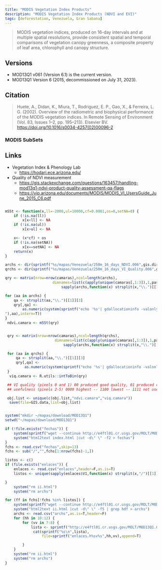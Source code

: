 ```yaml
---
title: "MODIS Vegetation Index Products"
description: "MODIS Vegetation Index Products (NDVI and EVI)"
tags: [deforestation, Venezuela, Gran Sabana]
---
```


> MODIS vegetation indices, produced on 16-day intervals and at multiple spatial resolutions, provide consistent spatial and temporal comparisons of vegetation canopy greenness, a composite property of leaf area, chlorophyll and canopy structure.

## Versions

- MOD13Q1 v061 (Version 6.1) is the current version.
- MOD13Q1 Version 6 (2015, decommissioned on July 31, 2023). 

## Citation

> Huete, A., Didan, K., Miura, T., Rodriguez, E. P., Gao, X., & Ferreira, L. G. (2002). Overview of the radiometric and biophysical performance of the MODIS vegetation indices. In Remote Sensing of Environment (Vol. 83, Issues 1–2, pp. 195–213). Elsevier BV. https://doi.org/10.1016/s0034-4257(02)00096-2 

### MODIS SubSets

 ## Links 
 - Vegetation Index & Phenology Lab
    - https://hodari.ece.arizona.edu/
 - Quality of NDVI measurement
    - https://gis.stackexchange.com/questions/163457/handling-mod13q1-ndvi-product-quality-assessment-qa-flags
    - https://vip.arizona.edu/documents/MODIS/MODIS_VI_UsersGuide_June_2015_C6.pdf

```r

mSSt <- function(x,ll=-2000,ul=10000,cf=0.0001,os=0,setNA=0) {
    if (!is.na(ll))
        x[x<ll] <- NA
    if (!is.na(ul))
        x[x>ul] <- NA

    x<- (x*cf) + os
    if (!is.na(setNA))
        x[x==setNA] <- NA
    return(x)
}

archs <- dir(sprintf("%s/mapas/Venezuela/250m_16_days_NDVI.006",gis.dir),"tif$",full.names=T)
qrchs <- dir(sprintf("%s/mapas/Venezuela/250m_16_days_VI_Quality.006",gis.dir),"tif$",full.names=T)

qry <- matrix(nrow=nrow(camaras),ncol=length(archs),
                      dimnames=list(c(apply(unique(camaras[,1:3]),1,paste,collapse=":")),
                          sapply(archs,function(x) strsplit(x,"\\.")[[1]][3])))

for (aa in archs) {
    qa <- strsplit(aa,"\\.")[[1]][3]
    qry[,qa] <-
        as.numeric(system(sprintf("echo '%s'| gdallocationinfo -valonly -wgs84 %s ",paste(sprintf("%s %s",camaras$lon,camaras$lat),collapse="\n
"),aa),intern=T))
}
 ndvi.camara <- mSSt(qry)


 qry <- matrix(nrow=nrow(camaras),ncol=length(qrchs),
                       dimnames=list(c(apply(unique(camaras[,1:3]),1,paste,collapse=":")),
                           sapply(archs,function(x) strsplit(x,"\\.")[[1]][3])))

 for (aa in qrchs) {
     qa <- strsplit(aa,"\\.")[[1]][3]
     qry[,qa] <-
         as.numeric(system(sprintf("echo '%s'| gdallocationinfo -valonly -wgs84 %s ",paste(sprintf("%s %s",camaras$lon,camaras$lat),collapse="\n"),aa),intern=T))
 }
  viq.camara <- R.utils::intToBin(qry)

 ## VI quality (pixels 0 and 1) 00 produced good quality, 01 produced check QA, 10 produced but cloudy...
 ## usefulness (pixels 2-5) 0000 highest -- 1100 lowest -- 1111 not useful

 obj.list <- unique(c(obj.list,"ndvi.camara","viq.camara"))
  save(file=GIS.data,list=obj.list)


```

```r

system("mkdir ~/mapas/download/MOD13Q1")
setwd("~/mapas/download/MOD13Q1")

if (!file.exists("fechas")) {
    system(sprintf("wget --continue http://e4ftl01.cr.usgs.gov/MOLT/MOD13Q1.005/ --output-document index.html"))
    system("html2text index.html |cut -d\" \" -f2 > fechas")
}
fchs <- read.csv("fechas",skip=13)
fchs <- sub("/","",fchs[1:nrow(fchs)-1,])

listos <- c() 
if (file.exists("enlaces")) {
    enlaces <- read.csv("enlaces",header=F,as.is=T)
    listos <- unique(sapply(enlaces$V1,function(x) strsplit(x,"/")[[1]][6]))

}
    system("rm ii.html")
    system("rm archs")

for (ff in fchs[!fchs %in% listos]) {
    system(sprintf("wget --continue http://e4ftl01.cr.usgs.gov/MOLT/MOD13Q1.005/%s --output-document ii.html",ff))
    system("html2text ii.html |cut -d\" \" -f5 | grep hdf > archs")
    archs <- read.csv("archs",as.is=T,header=F)
    for (hh in 10:12) {
        for (vv in 7:8) {
            lista <- sprintf("http://e4ftl01.cr.usgs.gov/MOLT/MOD13Q1.005/%s/%s",ff,grep(sprintf("h%02dv%02d",hh,vv),archs$V1,value=T))
             cat(sprintf("%s\n",lista),
                 file=sprintf("enlaces.h%sv%s",hh,vv),append=T)

        }
    }
    system("rm ii.html")
    system("rm archs")
}

```